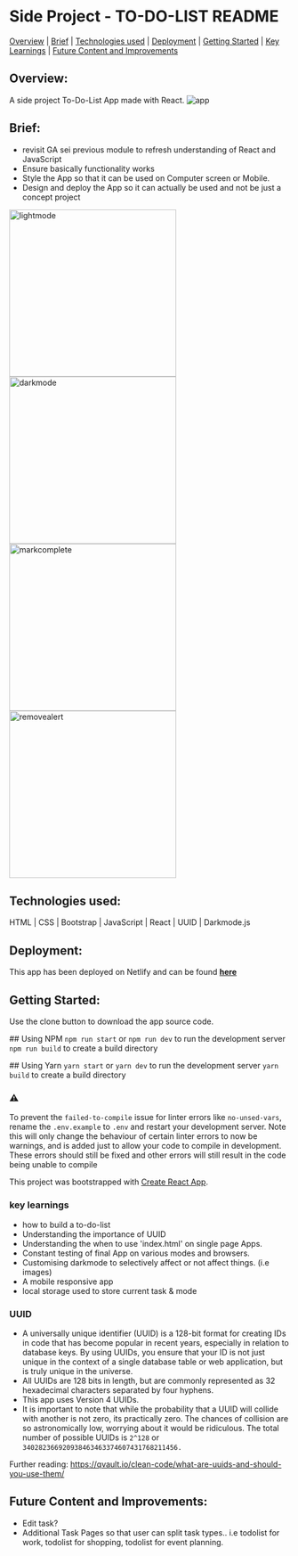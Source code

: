 # Side Project  - TO-DO-LIST README

[Overview](#overview "Goto overview") |
[Brief](#brief "Goto brief") |
[Technologies used](#technologies-used "Goto technologies-used") |
[Deployment](#deployment "Goto deployment") |
[Getting Started](#getting-started "Goto getting started") |
[Key Learnings](#key-learnings "Goto key-learnings") |
[Future Content and Improvements](#future-content-and-improvements "Goto future-content-and-improvements")

## Overview:
A side project To-Do-List App made with React. 
![app](/assets/landscape.png)

## Brief:
* revisit GA sei previous module to refresh understanding of React and JavaScript
* Ensure basically functionality works
* Style the App so that it can be used on Computer screen or Mobile.
* Design and deploy the App so it can actually be used and not be just a concept project


<img src="Assets/lightmode.png" alt="lightmode" width="300">
<img src="Assets/darkmode.png" alt="darkmode" width="300">
<img src="Assets/markcomplete.png" alt="markcomplete" width="300">
<img src="Assets/removealert.png" alt="removealert" width="300">

## Technologies used:
HTML | CSS | Bootstrap | JavaScript | React | UUID | Darkmode.js

## Deployment:
This app has been deployed on Netlify and can be found [**here**](https://achan81-todolist.netlify.app/ "here")

## Getting Started:
Use the clone button to download the app source code. 

## Using NPM
`npm run start` or `npm run dev`  to run the development server
`npm run build` to create a build directory

## Using Yarn
`yarn start` or `yarn dev`  to run the development server
`yarn build` to create a build directory

### ⚠️
To prevent the `failed-to-compile` issue for linter errors like `no-unsed-vars`, rename the `.env.example` to `.env` and restart your development server. Note this will only change the behaviour of certain linter errors to now be warnings, and is added just to allow your code to compile in development. These errors should still be fixed and other errors will still result in the code being unable to compile

This project was bootstrapped with [Create React App](https://github.com/facebook/create-react-app).

### key learnings
* how to build a to-do-list
* Understanding the importance of UUID
* Understanding the when to use 'index.html' on single page Apps.
* Constant testing of final App on various modes and browsers.
* Customising darkmode to selectively affect or not affect things. (i.e images)
* A mobile responsive app
* local storage used to store current task & mode

### UUID 
- A universally unique identifier (UUID) is a 128-bit format for creating IDs in code that has become popular in recent years, especially in relation to database keys. By using UUIDs, you ensure that your ID is not just unique in the context of a single database table or web application, but is truly unique in the universe. 
- All UUIDs are 128 bits in length, but are commonly represented as 32 hexadecimal characters separated by four hyphens.
- This app uses Version 4 UUIDs.
- It is important to note that while the probability that a UUID will collide with another is not zero, its practically zero. The chances of collision are so astronomically low, worrying about it would be ridiculous. The total number of possible UUIDs is ```2^128``` or ```340282366920938463463374607431768211456.```

Further reading: https://qvault.io/clean-code/what-are-uuids-and-should-you-use-them/

## Future Content and Improvements:
* Edit task?
* Additional Task Pages so that user can split task types.. i.e todolist for work, todolist for shopping, todolist for event planning.
